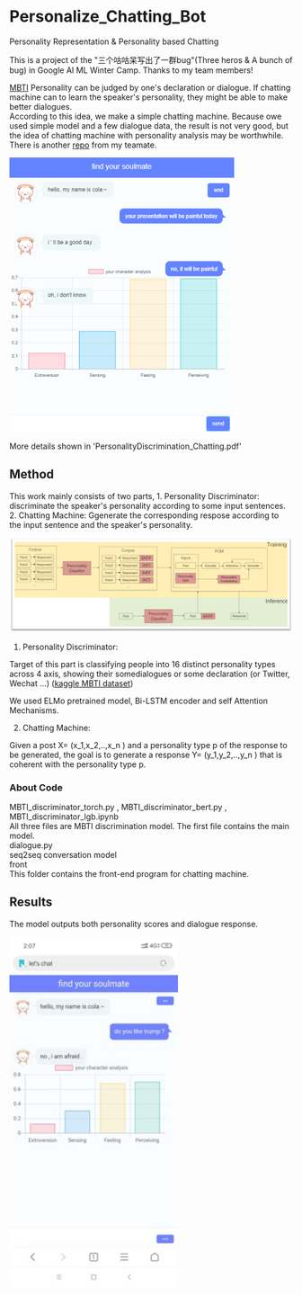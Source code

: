 # Personalize_Chatting_Bot
Personality Representation &amp; Personality based Chatting   

This is a project of the "三个咕咕呆写出了一群bug"(Three heros & A bunch of bug) in Google AI ML Winter Camp. Thanks to my team members!  

[MBTI](https://en.wikipedia.org/wiki/Myers%E2%80%93Briggs_Type_Indicator) Personality can be judged by one's declaration or dialogue.   If chatting machine can to learn the speaker's personality, they might be able to make better dialogues.    
According to this idea, we make a simple chatting machine. Because owe used simple model and a few dialogue data, the result is not very good, but the idea of chatting machine with personality analysis may be worthwhile.   
There is another [repo](https://github.com/xiaotinghe/PCM) from my teamate.

<img src="https://github.com/Walleclipse/PersonalityDiscrimination_Chatting/raw/master/demo/chatbot1.png" width="400" >

More details shown in 'PersonalityDiscrimination_Chatting.pdf' 

## Method 

This work mainly consists of two parts, 1. Personality Discriminator: discriminate the speaker's personality according to some input sentences. 2. Chatting Machine: Ggenerate the corresponding respose according to the input sentence and the speaker's personality. 

<img src="https://github.com/Walleclipse/PersonalityDiscrimination_Chatting/raw/master/demo/model.png" width="800" >

1. Personality Discriminator:

Target of this part is classifying people into 16 distinct personality types across 4 axis, showing their somedialogues or some declaration (or Twitter, Wechat …)  ([kaggle MBTI dataset](https://www.kaggle.com/datasnaek/mbti-type))

We used ELMo pretrained model, Bi-LSTM encoder and self Attention Mechanisms.

2. Chatting Machine:

Given a post X= (x_1,x_2,..,x_n ) and a personality type p of the response
to be generated, the goal is to generate a response Y= (y_1,y_2,..,y_n )
that is coherent with the personality type p.

### About Code
MBTI_discriminator_torch.py ,  MBTI_discriminator_bert.py , MBTI_discriminator_lgb.ipynb       
All three files are MBTI discrimination model. The first file contains the main model.  
dialogue.py     
seq2seq conversation model   
front    
This folder contains the front-end program for chatting machine.    

## Results

The model outputs both personality scores and dialogue response.

<img src="https://github.com/Walleclipse/PersonalityDiscrimination_Chatting/raw/master/demo/chatbot2.jpg" width="300" >

